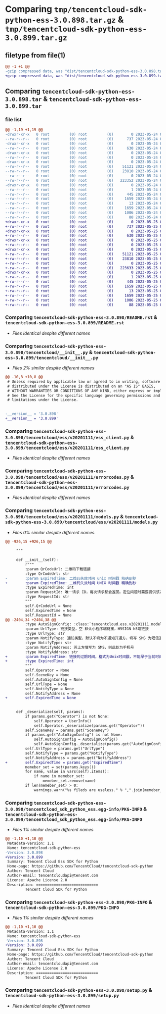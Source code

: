 # Comparing `tmp/tencentcloud-sdk-python-ess-3.0.898.tar.gz` & `tmp/tencentcloud-sdk-python-ess-3.0.899.tar.gz`

## filetype from file(1)

```diff
@@ -1 +1 @@
-gzip compressed data, was "dist/tencentcloud-sdk-python-ess-3.0.898.tar", last modified: Wed May 24 01:57:00 2023, max compression
+gzip compressed data, was "dist/tencentcloud-sdk-python-ess-3.0.899.tar", last modified: Thu May 25 00:26:39 2023, max compression
```

## Comparing `tencentcloud-sdk-python-ess-3.0.898.tar` & `tencentcloud-sdk-python-ess-3.0.899.tar`

### file list

```diff
@@ -1,19 +1,19 @@
-drwxr-xr-x   0 root         (0) root         (0)        0 2023-05-24 01:57:00.000000 tencentcloud-sdk-python-ess-3.0.898/
--rw-r--r--   0 root         (0) root         (0)      737 2023-05-24 01:56:59.000000 tencentcloud-sdk-python-ess-3.0.898/README.rst
-drwxr-xr-x   0 root         (0) root         (0)        0 2023-05-24 01:57:00.000000 tencentcloud-sdk-python-ess-3.0.898/tencentcloud/
--rw-r--r--   0 root         (0) root         (0)      630 2023-05-24 01:56:59.000000 tencentcloud-sdk-python-ess-3.0.898/tencentcloud/__init__.py
-drwxr-xr-x   0 root         (0) root         (0)        0 2023-05-24 01:57:00.000000 tencentcloud-sdk-python-ess-3.0.898/tencentcloud/ess/
--rw-r--r--   0 root         (0) root         (0)        0 2023-05-24 01:56:59.000000 tencentcloud-sdk-python-ess-3.0.898/tencentcloud/ess/__init__.py
-drwxr-xr-x   0 root         (0) root         (0)        0 2023-05-24 01:57:00.000000 tencentcloud-sdk-python-ess-3.0.898/tencentcloud/ess/v20201111/
--rw-r--r--   0 root         (0) root         (0)    51121 2023-05-24 01:56:59.000000 tencentcloud-sdk-python-ess-3.0.898/tencentcloud/ess/v20201111/ess_client.py
--rw-r--r--   0 root         (0) root         (0)    23810 2023-05-24 01:56:59.000000 tencentcloud-sdk-python-ess-3.0.898/tencentcloud/ess/v20201111/errorcodes.py
--rw-r--r--   0 root         (0) root         (0)        0 2023-05-24 01:56:59.000000 tencentcloud-sdk-python-ess-3.0.898/tencentcloud/ess/v20201111/__init__.py
--rw-r--r--   0 root         (0) root         (0)   223352 2023-05-24 01:56:59.000000 tencentcloud-sdk-python-ess-3.0.898/tencentcloud/ess/v20201111/models.py
-drwxr-xr-x   0 root         (0) root         (0)        0 2023-05-24 01:57:00.000000 tencentcloud-sdk-python-ess-3.0.898/tencentcloud_sdk_python_ess.egg-info/
--rw-r--r--   0 root         (0) root         (0)        1 2023-05-24 01:57:00.000000 tencentcloud-sdk-python-ess-3.0.898/tencentcloud_sdk_python_ess.egg-info/dependency_links.txt
--rw-r--r--   0 root         (0) root         (0)      445 2023-05-24 01:57:00.000000 tencentcloud-sdk-python-ess-3.0.898/tencentcloud_sdk_python_ess.egg-info/SOURCES.txt
--rw-r--r--   0 root         (0) root         (0)     1659 2023-05-24 01:57:00.000000 tencentcloud-sdk-python-ess-3.0.898/tencentcloud_sdk_python_ess.egg-info/PKG-INFO
--rw-r--r--   0 root         (0) root         (0)       13 2023-05-24 01:57:00.000000 tencentcloud-sdk-python-ess-3.0.898/tencentcloud_sdk_python_ess.egg-info/top_level.txt
--rw-r--r--   0 root         (0) root         (0)     1659 2023-05-24 01:57:00.000000 tencentcloud-sdk-python-ess-3.0.898/PKG-INFO
--rw-r--r--   0 root         (0) root         (0)     1006 2023-05-24 01:56:59.000000 tencentcloud-sdk-python-ess-3.0.898/setup.py
--rw-r--r--   0 root         (0) root         (0)       88 2023-05-24 01:57:00.000000 tencentcloud-sdk-python-ess-3.0.898/setup.cfg
+drwxr-xr-x   0 root         (0) root         (0)        0 2023-05-25 00:26:39.000000 tencentcloud-sdk-python-ess-3.0.899/
+-rw-r--r--   0 root         (0) root         (0)      737 2023-05-25 00:26:39.000000 tencentcloud-sdk-python-ess-3.0.899/README.rst
+drwxr-xr-x   0 root         (0) root         (0)        0 2023-05-25 00:26:39.000000 tencentcloud-sdk-python-ess-3.0.899/tencentcloud/
+-rw-r--r--   0 root         (0) root         (0)      630 2023-05-25 00:26:39.000000 tencentcloud-sdk-python-ess-3.0.899/tencentcloud/__init__.py
+drwxr-xr-x   0 root         (0) root         (0)        0 2023-05-25 00:26:39.000000 tencentcloud-sdk-python-ess-3.0.899/tencentcloud/ess/
+-rw-r--r--   0 root         (0) root         (0)        0 2023-05-25 00:26:39.000000 tencentcloud-sdk-python-ess-3.0.899/tencentcloud/ess/__init__.py
+drwxr-xr-x   0 root         (0) root         (0)        0 2023-05-25 00:26:39.000000 tencentcloud-sdk-python-ess-3.0.899/tencentcloud/ess/v20201111/
+-rw-r--r--   0 root         (0) root         (0)    51121 2023-05-25 00:26:39.000000 tencentcloud-sdk-python-ess-3.0.899/tencentcloud/ess/v20201111/ess_client.py
+-rw-r--r--   0 root         (0) root         (0)    23810 2023-05-25 00:26:39.000000 tencentcloud-sdk-python-ess-3.0.899/tencentcloud/ess/v20201111/errorcodes.py
+-rw-r--r--   0 root         (0) root         (0)        0 2023-05-25 00:26:39.000000 tencentcloud-sdk-python-ess-3.0.899/tencentcloud/ess/v20201111/__init__.py
+-rw-r--r--   0 root         (0) root         (0)   223633 2023-05-25 00:26:39.000000 tencentcloud-sdk-python-ess-3.0.899/tencentcloud/ess/v20201111/models.py
+drwxr-xr-x   0 root         (0) root         (0)        0 2023-05-25 00:26:39.000000 tencentcloud-sdk-python-ess-3.0.899/tencentcloud_sdk_python_ess.egg-info/
+-rw-r--r--   0 root         (0) root         (0)        1 2023-05-25 00:26:39.000000 tencentcloud-sdk-python-ess-3.0.899/tencentcloud_sdk_python_ess.egg-info/dependency_links.txt
+-rw-r--r--   0 root         (0) root         (0)      445 2023-05-25 00:26:39.000000 tencentcloud-sdk-python-ess-3.0.899/tencentcloud_sdk_python_ess.egg-info/SOURCES.txt
+-rw-r--r--   0 root         (0) root         (0)     1659 2023-05-25 00:26:39.000000 tencentcloud-sdk-python-ess-3.0.899/tencentcloud_sdk_python_ess.egg-info/PKG-INFO
+-rw-r--r--   0 root         (0) root         (0)       13 2023-05-25 00:26:39.000000 tencentcloud-sdk-python-ess-3.0.899/tencentcloud_sdk_python_ess.egg-info/top_level.txt
+-rw-r--r--   0 root         (0) root         (0)     1659 2023-05-25 00:26:39.000000 tencentcloud-sdk-python-ess-3.0.899/PKG-INFO
+-rw-r--r--   0 root         (0) root         (0)     1006 2023-05-25 00:26:39.000000 tencentcloud-sdk-python-ess-3.0.899/setup.py
+-rw-r--r--   0 root         (0) root         (0)       88 2023-05-25 00:26:39.000000 tencentcloud-sdk-python-ess-3.0.899/setup.cfg
```

### Comparing `tencentcloud-sdk-python-ess-3.0.898/README.rst` & `tencentcloud-sdk-python-ess-3.0.899/README.rst`

 * *Files identical despite different names*

### Comparing `tencentcloud-sdk-python-ess-3.0.898/tencentcloud/__init__.py` & `tencentcloud-sdk-python-ess-3.0.899/tencentcloud/__init__.py`

 * *Files 2% similar despite different names*

```diff
@@ -10,8 +10,8 @@
 # Unless required by applicable law or agreed to in writing, software
 # distributed under the License is distributed on an "AS IS" BASIS,
 # WITHOUT WARRANTIES OR CONDITIONS OF ANY KIND, either express or implied.
 # See the License for the specific language governing permissions and
 # limitations under the License.
 
 
-__version__ = '3.0.898'
+__version__ = '3.0.899'
```

### Comparing `tencentcloud-sdk-python-ess-3.0.898/tencentcloud/ess/v20201111/ess_client.py` & `tencentcloud-sdk-python-ess-3.0.899/tencentcloud/ess/v20201111/ess_client.py`

 * *Files identical despite different names*

### Comparing `tencentcloud-sdk-python-ess-3.0.898/tencentcloud/ess/v20201111/errorcodes.py` & `tencentcloud-sdk-python-ess-3.0.899/tencentcloud/ess/v20201111/errorcodes.py`

 * *Files identical despite different names*

### Comparing `tencentcloud-sdk-python-ess-3.0.898/tencentcloud/ess/v20201111/models.py` & `tencentcloud-sdk-python-ess-3.0.899/tencentcloud/ess/v20201111/models.py`

 * *Files 0% similar despite different names*

```diff
@@ -926,15 +926,15 @@
 
     """
 
     def __init__(self):
         r"""
         :param QrCodeUrl: 二维码下载链接
         :type QrCodeUrl: str
-        :param ExpiredTime: 二维码失效时间 unix 时间戳 精确到秒
+        :param ExpiredTime: 二维码失效时间 UNIX 时间戳 精确到秒
         :type ExpiredTime: int
         :param RequestId: 唯一请求 ID，每次请求都会返回。定位问题时需要提供该次请求的 RequestId。
         :type RequestId: str
         """
         self.QrCodeUrl = None
         self.ExpiredTime = None
         self.RequestId = None
@@ -2404,34 +2404,38 @@
         :type AutoSignConfig: :class:`tencentcloud.ess.v20201111.models.AutoSignConfig`
         :param UrlType: 链接类型，空-默认小程序端链接，H5SIGN-h5端链接
         :type UrlType: str
         :param NotifyType: 通知类型，默认不填为不通知开通方，填写 SMS 为短信通知。
         :type NotifyType: str
         :param NotifyAddress: 若上方填写为 SMS，则此处为手机号
         :type NotifyAddress: str
+        :param ExpiredTime: 链接的过期时间，格式为Unix时间戳，不能早于当前时间，且最大为30天。如果不传，默认有效期为7天。
+        :type ExpiredTime: int
         """
         self.Operator = None
         self.SceneKey = None
         self.AutoSignConfig = None
         self.UrlType = None
         self.NotifyType = None
         self.NotifyAddress = None
+        self.ExpiredTime = None
 
 
     def _deserialize(self, params):
         if params.get("Operator") is not None:
             self.Operator = UserInfo()
             self.Operator._deserialize(params.get("Operator"))
         self.SceneKey = params.get("SceneKey")
         if params.get("AutoSignConfig") is not None:
             self.AutoSignConfig = AutoSignConfig()
             self.AutoSignConfig._deserialize(params.get("AutoSignConfig"))
         self.UrlType = params.get("UrlType")
         self.NotifyType = params.get("NotifyType")
         self.NotifyAddress = params.get("NotifyAddress")
+        self.ExpiredTime = params.get("ExpiredTime")
         memeber_set = set(params.keys())
         for name, value in vars(self).items():
             if name in memeber_set:
                 memeber_set.remove(name)
         if len(memeber_set) > 0:
             warnings.warn("%s fileds are useless." % ",".join(memeber_set))
```

### Comparing `tencentcloud-sdk-python-ess-3.0.898/tencentcloud_sdk_python_ess.egg-info/PKG-INFO` & `tencentcloud-sdk-python-ess-3.0.899/tencentcloud_sdk_python_ess.egg-info/PKG-INFO`

 * *Files 1% similar despite different names*

```diff
@@ -1,10 +1,10 @@
 Metadata-Version: 1.1
 Name: tencentcloud-sdk-python-ess
-Version: 3.0.898
+Version: 3.0.899
 Summary: Tencent Cloud Ess SDK for Python
 Home-page: https://github.com/TencentCloud/tencentcloud-sdk-python
 Author: Tencent Cloud
 Author-email: tencentcloudapi@tencent.com
 License: Apache License 2.0
 Description: ============================
         Tencent Cloud SDK for Python
```

### Comparing `tencentcloud-sdk-python-ess-3.0.898/PKG-INFO` & `tencentcloud-sdk-python-ess-3.0.899/PKG-INFO`

 * *Files 1% similar despite different names*

```diff
@@ -1,10 +1,10 @@
 Metadata-Version: 1.1
 Name: tencentcloud-sdk-python-ess
-Version: 3.0.898
+Version: 3.0.899
 Summary: Tencent Cloud Ess SDK for Python
 Home-page: https://github.com/TencentCloud/tencentcloud-sdk-python
 Author: Tencent Cloud
 Author-email: tencentcloudapi@tencent.com
 License: Apache License 2.0
 Description: ============================
         Tencent Cloud SDK for Python
```

### Comparing `tencentcloud-sdk-python-ess-3.0.898/setup.py` & `tencentcloud-sdk-python-ess-3.0.899/setup.py`

 * *Files identical despite different names*


